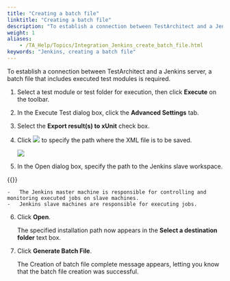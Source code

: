```yaml
--- 
title: "Creating a batch file"
linktitle: "Creating a batch file"
description: "To establish a connection between TestArchitect and a Jenkins server, a batch file that includes executed test modules is required."
weight: 1
aliases: 
    - /TA_Help/Topics/Integration_Jenkins_create_batch_file.html
keywords: "Jenkins, creating a batch file"
---
```


To establish a connection between TestArchitect and a Jenkins server, a batch file that includes executed test modules is required.

1.  Select a test module or test folder for execution, then click **Execute** on the toolbar.

2.  In the Execute Test dialog box, click the **Advanced Settings** tab.

3.  Select the **Export result\(s\) to xUnit** check box.

4.  Click ![](/images/TA_Help/Images/btn.browse-ellipsis.01.png) to specify the path where the XML file is to be saved.

    ![](/images/TA_Help/Images/xUnit_1.png)

5.  In the Open dialog box, specify the path to the Jenkins slave workspace.

{{<note>}}

    -   The Jenkins master machine is responsible for controlling and monitoring executed jobs on slave machines.
    -   Jenkins slave machines are responsible for executing jobs.
6.  Click **Open**.

    The specified installation path now appears in the **Select a destination folder** text box.

7.  Click **Generate Batch File**.

    The Creation of batch file complete message appears, letting you know that the batch file creation was successful.




